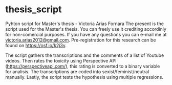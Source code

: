 # thesis_script
Pyhton script for Master's thesis - Victoria Arias Fornara
The present is the script used for the Master's thesis. You can freely use it crediting accordinly for non-comercial purposes. If you have any questions you can e-mail me at victoria.arias2012@gmail.com. Pre-registration for this research can be found on https://osf.io/k2j3v.

The script gathers the transcriptions and the comments of a list of Youtube videos. Then rates the toxicity using Perspective API (https://perspectiveapi.com/), this rating is converted to a binary variable for analisis. The transcriptions are coded into sexist/feminist/neutral manually. Lastly, the script tests the hypothesis using multiple regressions. 
